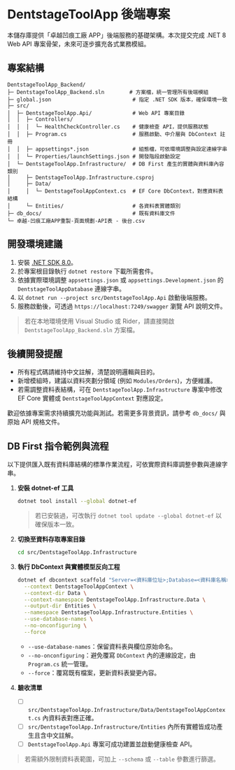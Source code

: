 # DentstageToolApp 後端專案

本儲存庫提供「卓越凹痕工廠 APP」後端服務的基礎架構。本次提交完成 .NET 8 Web API 專案骨架，未來可逐步擴充各式業務模組。

## 專案結構

```
DentstageToolApp_Backend/
├─ DentstageToolApp_Backend.sln        # 方案檔，統一管理所有後端模組
├─ global.json                          # 指定 .NET SDK 版本，確保環境一致
├─ src/
│  ├─ DentstageToolApp.Api/             # Web API 專案目錄
│  │  ├─ Controllers/
│  │  │  └─ HealthCheckController.cs    # 健康檢查 API，提供服務狀態
│  │  ├─ Program.cs                     # 服務啟動、中介層與 DbContext 註冊
│  │  ├─ appsettings*.json              # 組態檔，可依環境調整與設定連線字串
│  │  └─ Properties/launchSettings.json # 開發階段啟動設定
│  └─ DentstageToolApp.Infrastructure/  # DB First 產生的實體與資料庫內容類別
│     ├─ DentstageToolApp.Infrastructure.csproj
│     ├─ Data/
│     │  └─ DentstageToolAppContext.cs  # EF Core DbContext，對應資料表結構
│     └─ Entities/                      # 各資料表實體類別
├─ db_docs/                             # 既有資料庫文件
└─ 卓越-凹痕工廠APP重製-頁面規劃-API表 - 後台.csv
```

## 開發環境建議

1. 安裝 [.NET SDK 8.0](https://dotnet.microsoft.com/download/dotnet/8.0)。
2. 於專案根目錄執行 `dotnet restore` 下載所需套件。
3. 依據實際環境調整 `appsettings.json` 或 `appsettings.Development.json` 的 `DentstageToolAppDatabase` 連線字串。
4. 以 `dotnet run --project src/DentstageToolApp.Api` 啟動後端服務。
5. 服務啟動後，可透過 `https://localhost:7249/swagger` 瀏覽 API 說明文件。

> 若在本地環境使用 Visual Studio 或 Rider，請直接開啟 `DentstageToolApp_Backend.sln` 方案檔。

## 後續開發提醒

- 所有程式碼請維持中文註解，清楚說明邏輯與目的。
- 新增模組時，建議以資料夾劃分領域 (例如 `Modules/Orders`)，方便維護。
- 若需調整資料表結構，可在 `DentstageToolApp.Infrastructure` 專案中修改 EF Core 實體或 `DentstageToolAppContext` 對應設定。

歡迎依據專案需求持續擴充功能與測試。若需更多背景資訊，請參考 `db_docs/` 與原始 API 規格文件。

## DB First 指令範例與流程

以下提供匯入既有資料庫結構的標準作業流程，可依實際資料庫調整參數與連線字串。

1. **安裝 dotnet-ef 工具**
   ```bash
   dotnet tool install --global dotnet-ef
   ```
   > 若已安裝過，可改執行 `dotnet tool update --global dotnet-ef` 以確保版本一致。

2. **切換至資料存取專案目錄**
   ```bash
   cd src/DentstageToolApp.Infrastructure
   ```

3. **執行 DbContext 與實體模型反向工程**
   ```bash
   dotnet ef dbcontext scaffold "Server=<資料庫位址>;Database=<資料庫名稱>;User Id=<帳號>;Password=<密碼>;TrustServerCertificate=True;" Microsoft.EntityFrameworkCore.SqlServer \
     --context DentstageToolAppContext \
     --context-dir Data \
     --context-namespace DentstageToolApp.Infrastructure.Data \
     --output-dir Entities \
     --namespace DentstageToolApp.Infrastructure.Entities \
     --use-database-names \
     --no-onconfiguring \
     --force
   ```
   - `--use-database-names`：保留資料表與欄位原始命名。
   - `--no-onconfiguring`：避免覆寫 `DbContext` 內的連線設定，由 `Program.cs` 統一管理。
   - `--force`：覆寫既有檔案，更新資料表變更內容。

4. **驗收清單**
   - [ ] `src/DentstageToolApp.Infrastructure/Data/DentstageToolAppContext.cs` 內資料表對應正確。
   - [ ] `src/DentstageToolApp.Infrastructure/Entities` 內所有實體皆成功產生且含中文註解。
   - [ ] `DentstageToolApp.Api` 專案可成功建置並啟動健康檢查 API。

> 若需額外限制資料表範圍，可加上 `--schema` 或 `--table` 參數進行篩選。
